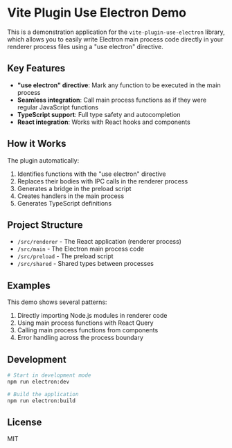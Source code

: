 # Vite Plugin Use Electron Demo

This is a demonstration application for the `vite-plugin-use-electron` library, which allows you to easily write Electron main process code directly in your renderer process files using a "use electron" directive.

## Key Features

- **"use electron" directive**: Mark any function to be executed in the main process
- **Seamless integration**: Call main process functions as if they were regular JavaScript functions
- **TypeScript support**: Full type safety and autocompletion
- **React integration**: Works with React hooks and components

## How it Works

The plugin automatically:
1. Identifies functions with the "use electron" directive
2. Replaces their bodies with IPC calls in the renderer process
3. Generates a bridge in the preload script 
4. Creates handlers in the main process
5. Generates TypeScript definitions

## Project Structure

- `/src/renderer` - The React application (renderer process)
- `/src/main` - The Electron main process code
- `/src/preload` - The preload script
- `/src/shared` - Shared types between processes

## Examples

This demo shows several patterns:

1. Directly importing Node.js modules in renderer code
2. Using main process functions with React Query
3. Calling main process functions from components
4. Error handling across the process boundary

## Development

```bash
# Start in development mode
npm run electron:dev

# Build the application
npm run electron:build
```

## License

MIT 